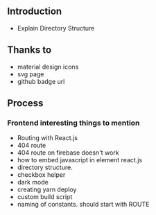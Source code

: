 ## Introduction

- Explain Directory Structure

## Thanks to 

- material design icons
- svg page
- github badge url

## Process 

### Frontend  interesting things to mention

- Routing with React.js 
- 404 route
- 404 route on firebase doesn't work
- how to embed javascript in element react.js
- directory structure.
- checkbox helper
- dark mode
- creating yarn deploy
- custom build script
- naming of constants. should start with ROUTE